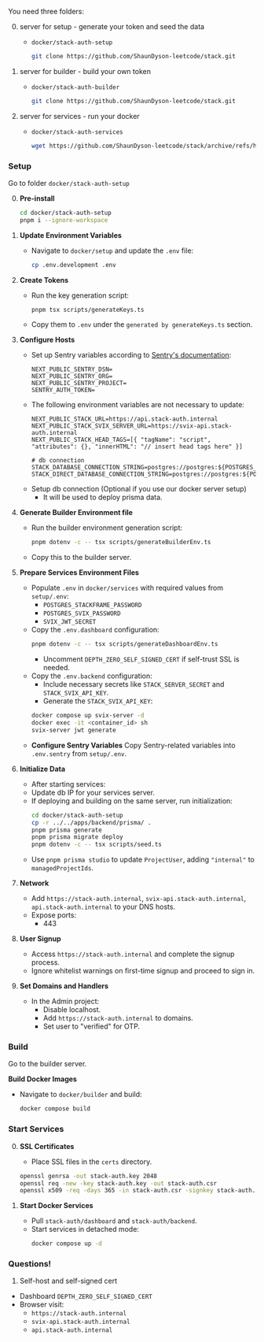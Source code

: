 You need three folders:

0. server for setup - generate your token and seed the data
   - `docker/stack-auth-setup`
      ```sh
      git clone https://github.com/ShaunDyson-leetcode/stack.git
      ```

1. server for builder - build your own token
   - `docker/stack-auth-builder`
      ```sh
      git clone https://github.com/ShaunDyson-leetcode/stack.git
      ```
2. server for services - run your docker
   - `docker/stack-auth-services`
      ```sh
      wget https://github.com/ShaunDyson-leetcode/stack/archive/refs/heads/dev.zip -O repo.zip && unzip -j repo.zip "stack-dev/docker/stack-auth-services/*" -d stack-auth-services && rm repo.zip
      ```

### Setup

Go to folder `docker/stack-auth-setup`

0. **Pre-install**
   ```sh
   cd docker/stack-auth-setup
   pnpm i --ignore-workspace
   ```
1. **Update Environment Variables**
   - Navigate to `docker/setup` and update the `.env` file:
     ```sh
     cp .env.development .env
     ```
2. **Create Tokens**
   - Run the key generation script:
     ```sh
     pnpm tsx scripts/generateKeys.ts
     ```
   - Copy them to `.env` under the `generated by generateKeys.ts` section.
3. **Configure Hosts**
   - Set up Sentry variables according to [Sentry's documentation](https://docs.sentry.io/platforms/javascript/guides/nextjs/manual-setup):
     ```env
     NEXT_PUBLIC_SENTRY_DSN=
     NEXT_PUBLIC_SENTRY_ORG=
     NEXT_PUBLIC_SENTRY_PROJECT=
     SENTRY_AUTH_TOKEN=
     ```
   - The following environment variables are not necessary to update:
     ```env
     NEXT_PUBLIC_STACK_URL=https://api.stack-auth.internal
     NEXT_PUBLIC_STACK_SVIX_SERVER_URL=https://svix-api.stack-auth.internal
     NEXT_PUBLIC_STACK_HEAD_TAGS=[{ "tagName": "script", "attributes": {}, "innerHTML": "// insert head tags here" }]

     # db connection
     STACK_DATABASE_CONNECTION_STRING=postgres://postgres:${POSTGRES_STACKFRAME_PASSWORD}@127.0.0.1:5432/stackframe 
     STACK_DIRECT_DATABASE_CONNECTION_STRING=postgres://postgres:${POSTGRES_STACKFRAME_PASSWORD}@127.0.0.1:5432/stackframe
     ```
   - Setup db connection (Optional if you use our docker server setup)
      - It will be used to deploy prisma data.
4. **Generate Builder Environment file**
   - Run the builder environment generation script:
     ```sh
     pnpm dotenv -c -- tsx scripts/generateBuilderEnv.ts
     ```
   - Copy this to the builder server.

5. **Prepare Services Environment Files**
   - Populate `.env` in `docker/services` with required values from `setup/.env`:
     - `POSTGRES_STACKFRAME_PASSWORD`
     - `POSTGRES_SVIX_PASSWORD`
     - `SVIX_JWT_SECRET`
   - Copy the `.env.dashboard` configuration:
     ```sh
     pnpm dotenv -c -- tsx scripts/generateDashboardEnv.ts
     ```
      - Uncomment `DEPTH_ZERO_SELF_SIGNED_CERT` if self-trust SSL is needed.
   - Copy the `.env.backend` configuration:
      - Include necessary secrets like `STACK_SERVER_SECRET` and `STACK_SVIX_API_KEY`.
      - Generate the `STACK_SVIX_API_KEY`:
      ```sh
      docker compose up svix-server -d
      docker exec -it <container_id> sh
      svix-server jwt generate
      ```
   - **Configure Sentry Variables**
      Copy Sentry-related variables into `.env.sentry` from `setup/.env`.
6. **Initialize Data**
   - After starting services:
   - Update db IP for your services server.
   - If deploying and building on the same server, run initialization:
     ```sh
     cd docker/stack-auth-setup
     cp -r ../../apps/backend/prisma/ .
     pnpm prisma generate
     pnpm prisma migrate deploy
     pnpm dotenv -c -- tsx scripts/seed.ts
     ```
   - Use `pnpm prisma studio` to update `ProjectUser`, adding `"internal"` to `managedProjectIds`.

7. **Network**
   - Add `https://stack-auth.internal`, `svix-api.stack-auth.internal`, `api.stack-auth.internal` to your DNS hosts.
   - Expose ports:
      - 443

8. **User Signup**
   - Access `https://stack-auth.internal` and complete the signup process.
   - Ignore whitelist warnings on first-time signup and proceed to sign in.

9. **Set Domains and Handlers**
   - In the Admin project:
     - Disable localhost.
     - Add `https://stack-auth.internal` to domains.
     - Set user to "verified" for OTP.

### Build
Go to the builder server.

**Build Docker Images**
- Navigate to `docker/builder` and build:
   ```sh
   docker compose build
   ```

### Start Services 

0. **SSL Certificates**
   - Place SSL files in the `certs` directory.
   ```sh
   openssl genrsa -out stack-auth.key 2048
   openssl req -new -key stack-auth.key -out stack-auth.csr
   openssl x509 -req -days 365 -in stack-auth.csr -signkey stack-auth.key -out stack-auth.crt
   ```

1. **Start Docker Services**
   - Pull `stack-auth/dashboard` and `stack-auth/backend`.
   - Start services in detached mode:
     ```sh
     docker compose up -d
     ```

### Questions!

1. Self-host and self-signed cert

- Dashboard `DEPTH_ZERO_SELF_SIGNED_CERT`
- Browser visit:
   - `https://stack-auth.internal`
   - `svix-api.stack-auth.internal`
   - `api.stack-auth.internal`